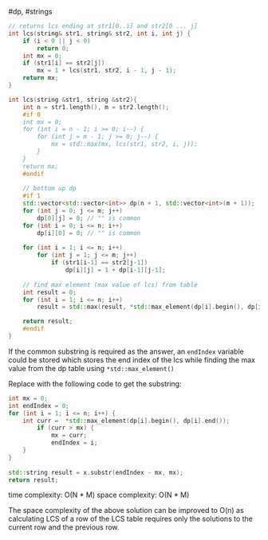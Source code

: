 #dp, #strings
``` cpp
// returns lcs ending at str1[0..i] and str2[0 ... j]
int lcs(string& str1, string& str2, int i, int j) {
	if (i < 0 || j < 0)
		return 0;
	int mx = 0;
	if (str1[i] == str2[j])
		mx = 1 + lcs(str1, str2, i - 1, j - 1);
	return mx;
}

int lcs(string &str1, string &str2){
	int n = str1.length(), m = str2.length();
	#if 0
	int mx = 0;
	for (int i = n - 1; i >= 0; i--) {
		for (int j = m - 1; j >= 0; j--) {
			mx = std::max(mx, lcs(str1, str2, i, j));
		}
	}
	return mx;
	#endif
	
	// bottom up dp
	#if 1
	std::vector<std::vector<int>> dp(n + 1, std::vector<int>(m + 1));
	for (int j = 0; j <= m; j++)
		dp[0][j] = 0; // "" is common
	for (int i = 0; i <= n; i++)
		dp[i][0] = 0; // "" is common
	
	for (int i = 1; i <= n; i++)
		for (int j = 1; j <= m; j++)
			if (str1[i-1] == str2[j-1])
				dp[i][j] = 1 + dp[i-1][j-1];
	
	// find max element (max value of lcs) from table
	int result = 0;
	for (int i = 1; i <= n; i++)
		result = std::max(result, *std::max_element(dp[i].begin(), dp[i].end()));

	return result;
	#endif
}
```

If the common substring is required as the answer, an `endIndex` variable could be stored which stores the end index of the lcs while finding the max value from the dp table using `*std::max_element()` 

Replace with the following code to get the substring:
``` cpp
int mx = 0;
int endIndex = 0;
for (int i = 1; i <= n; i++) {
	int curr =  *std::max_element(dp[i].begin(), dp[i].end());
		if (curr > mx) {
			mx = curr;
			endIndex = i;
	}
}
		
std::string result = x.substr(endIndex - mx, mx);
return result;
```

time complexity: O(N * M)
space complexity: O(N * M)

The space complexity of the above solution can be improved to O(n) as calculating LCS of a row of the LCS table requires only the solutions to the current row and the previous row.